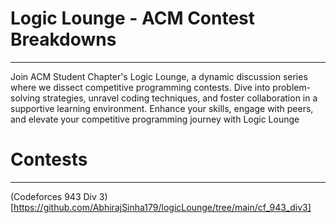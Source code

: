 # Logic Lounge - ACM Contest Breakdowns
---

Join ACM Student Chapter's Logic Lounge, a dynamic discussion series where we dissect competitive programming contests. Dive into problem-solving strategies, unravel coding techniques, and foster collaboration in a supportive learning environment. Enhance your skills, engage with peers, and elevate your competitive programming journey with Logic Lounge

# Contests
---
(Codeforces 943 Div 3)[https://github.com/AbhirajSinha179/logicLounge/tree/main/cf_943_div3]
